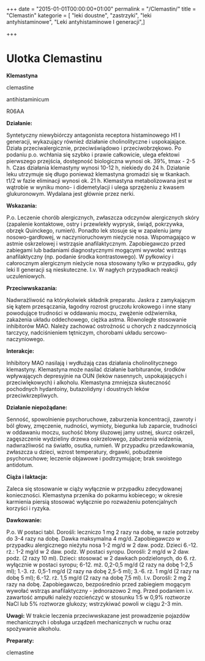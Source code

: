 +++
date = "2015-01-01T00:00:00+01:00"
permalink = "/Clemastin/"
title = "Clemastin"
kategorie = [ "leki doustne", "zastrzyki", "leki antyhistaminowe", "Leki antyhistaminowe I generacji",]

+++

Ulotka Clemastinu
=================

**Klemastyna**

clemastine

antihistaminicum

R06AA

**Działanie:**

Syntetyczny niewybiórczy antagonista receptora histaminowego H1 I generacji, wykazujący również działanie cholinolityczne i uspokajające. Działa przeciwalergicznie, przeciwświądowo i przeciwobrzękowo. Po podaniu p.o. wchłania się szybko i prawie całkowicie, ulega efektowi pierwszego przejścia, dostępność biologiczna wynosi ok. 39%, tmax - 2-5 h. Czas działania klemastyny wynosi 10-12 h, niekiedy do 24 h. Działanie leku utrzymuje się długo ponieważ klemastyna gromadzi się w tkankach. t1/2 w fazie eliminacji wynosi ok. 21 h. Klemastyna metabolizowana jest w wątrobie w wyniku mono- i didemetylacji i ulega sprzężeniu z kwasem glukuronowym. Wydalana jest głównie przez nerki.

**Wskazania:**

P.o. Leczenie chorób alergicznych, zwłaszcza odczynów alergicznych skóry (zapalenie kontaktowe, ostry i przewlekły wyprysk, świąd, pokrzywka, obrzęk Quinckego, rumień). Ponadto lek stosuje się w zapaleniu jamy nosowo-gardłowej, w naczynioruchowym nieżycie nosa. Wspomagająco w astmie oskrzelowej i wstrząsie anafilaktycznym. Zapobiegawczo przed zabiegami lub badaniami diagnostycznymi mogącymi wywołać wstrząs anafilaktyczny (np. podanie środka kontrastowego). W pyłkowicy i całorocznym alergicznym nieżycie nosa stosowany tylko w przypadku, gdy leki II generacji są nieskuteczne. I.v. W nagłych przypadkach reakcji uczuleniowych.

**Przeciwwskazania:**

Nadwrażliwość na którykolwiek składnik preparatu. Jaskra z zamykającym się kątem przesączania, łagodny rozrost gruczołu krokowego i inne stany powodujące trudności w oddawaniu moczu, zwężenie odźwiernika, zakażenia układu oddechowego, ciężka astma. Równoległe stosowanie inhibitorów MAO. Należy zachować ostrożność u chorych z nadczynnością tarczycy, nadciśnieniem tętniczym, chorobami układu sercowo-naczyniowego.

**Interakcje:**

Inhibitory MAO nasilają i wydłużają czas działania cholinolitycznego klemastyny. Klemastyna może nasilać działanie barbituranów, środków wpływających depresyjnie na OUN (leków nasennych, uspokajających i przeciwlękowych) i alkoholu. Klemastyna zmniejsza skuteczność pochodnych hydantoiny, butazolidyny i doustnych leków przeciwkrzepliwych.

**Działanie niepożądane:**

Senność, spowolnienie psychoruchowe, zaburzenia koncentracji, zawroty i ból głowy, zmęczenie, nudności, wymioty, biegunka lub zaparcie, trudności w oddawaniu moczu, suchość błony śluzowej jamy ustnej, skurcz oskrzeli, zagęszczenie wydzieliny drzewa oskrzelowego, zaburzenia widzenia, nadwrażliwość na światło, osutka, rumień. W przypadku przedawkowania, zwłaszcza u dzieci, wzrost temperatury, drgawki, pobudzenie psychoruchowe; leczenie objawowe i podtrzymujące; brak swoistego antidotum.

**Ciąża i laktacja:**

Zaleca się stosowanie w ciąży wyłącznie w przypadku zdecydowanej konieczności. Klemastyna przenika do pokarmu kobiecego; w okresie karmienia piersią stosować wyłącznie po rozważeniu potencjalnych korzyści i ryzyka.

**Dawkowanie:**

P.o. W postaci tabl. Dorośli: leczniczo 1 mg 2 razy na dobę, w razie potrzeby do 3-4 razy na dobę. Dawka maksymalna 4 mg/d. Zapobiegawczo w przypadku alergicznego nieżytu nosa 1-2 mg/d w 2 daw. podz. Dzieci 6.-12. rż.: 1-2 mg/d w 2 daw. podz. W postaci syropu. Dorośli: 2 mg/d w 2 daw. podz. (2 razy 10 ml). Dzieci: stosować w 2 dawkach podzielonych, do 6. rż. wyłącznie w postaci syropu; 6-12. mż. 0,2-0,5 mg/d (2 razy na dobę 1-2,5 ml); 1.-3. rż. 0,5-1 mg/d (2 razy na dobę 2,5-5 ml); 3.-6. rż. 1 mg/d (2 razy na dobę 5 ml); 6.-12. rż. 1,5 mg/d (2 razy na dobę 7,5 ml). I.v. Dorośli: 2 mg 2 razy na dobę. Zapobiegawczo, bezpośrednio przed zabiegiem mogącym wywołać wstrząs anafilaktyczny - jednorazowo 2 mg. Przed podaniem i.v. zawartość ampułki należy rozcieńczyć w stosunku 1:5 w 0,9% roztworze NaCl lub 5% roztworze glukozy; wstrzykiwać powoli w ciągu 2-3 min.

**Uwagi:** W trakcie leczenia przeciwwskazane jest prowadzenie pojazdów mechanicznych i obsługa urządzeń mechanicznych w ruchu oraz spożywanie alkoholu.

**Preparaty:**

clemastine
